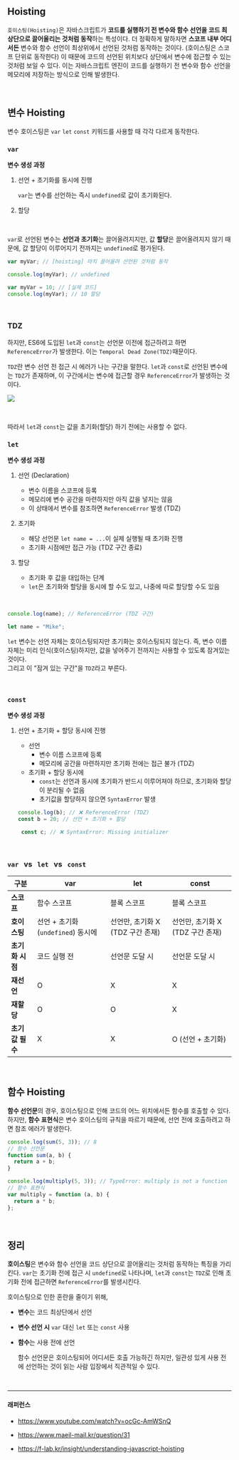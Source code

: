 ## Hoisting

`호이스팅(Hoisting)`은 자바스크립트가 **코드를 실행하기 전 변수와 함수 선언을 코드 최상단으로 끌어올리는 것처럼 동작**하는 특성이다. 더 정확하게 말하자면 **스코프 내부 어디서든** 변수와 함수 선언이 최상위에서 선언된 것처럼 동작하는 것이다. (호이스팅은 스코프 단위로 동작한다) 이 때문에 코드의 선언된 위치보다 상단에서 변수에 접근할 수 있는 것처럼 보일 수 있다. 이는 자바스크립트 엔진이 코드를 실행하기 전 변수와 함수 선언을 메모리에 저장하는 방식으로 인해 발생한다.

<br>

## 변수 Hoisting

변수 호이스팅은 `var` `let` `const` 키워드를 사용할 때 각각 다르게 동작한다.

### `var`

**변수 생성 과정**

1. 선언 + 초기화를 동시에 진행

   `var`는 변수를 선언하는 즉시 `undefined`로 값이 초기화된다.

2. 할당

<br>

`var`로 선언된 변수는 **선언과 초기화**는 끌어올려지지만, 값 **할당**은 끌어올려지지 않기 때문에, 값 할당이 이루어지기 전까지는 `undefined`로 평가된다.

```js
var myVar; // [hoisting] 마치 끌어올려 선언된 것처럼 동작

console.log(myVar); // undefined

var myVar = 10; // [실제 코드]
console.log(myVar); // 10 할당
```

<br>

### TDZ

하지만, ES6에 도입된 `let`과 `const`는 선언문 이전에 접근하려고 하면 `ReferenceError`가 발생한다.
이는 `Temporal Dead Zone(TDZ)`때문이다.

`TDZ`란 변수 선언 전 접근 시 에러가 나는 구간을 말한다. `let`과 `const`로 선언된 변수에는 `TDZ`가 존재하며, 이 구간에서는 변수에 접근할 경우 `ReferenceError`가 발생하는 것이다.

![](https://velog.velcdn.com/images/vlmbuyd/post/33a8b1cb-9bb6-4a39-a95b-fc9d6774e5fd/image.png)

<br>

따라서 `let`과 `const`는 값을 초기화(할당) 하기 전에는 사용할 수 없다.

### `let`

**변수 생성 과정**

1. 선언 (Declaration)

   - 변수 이름을 스코프에 등록
   - 메모리에 변수 공간을 마련하지만 아직 값을 넣지는 않음
   - 이 상태에서 변수를 참조하면 `ReferenceError` 발생 (TDZ)

2. 초기화
   - 해당 선언문 `let name = ...`이 실제 실행될 때 초기화 진행
   - 초기화 시점에만 접근 가능 (TDZ 구간 종료)
3. 할당
   - 초기화 후 값을 대입하는 단계
   - `let`은 초기화와 할당을 동시에 할 수도 있고, 나중에 따로 할당할 수도 있음

<br>

```js
console.log(name); // ReferenceError (TDZ 구간)

let name = "Mike";
```

`let` 변수는 선언 자체는 호이스팅되지만 초기화는 호이스팅되지 않는다. 즉, 변수 이름 자체는 미리 인식(호이스팅)하지만, 값을 넣어주기 전까지는 사용할 수 있도록 잠겨있는 것이다. <br>
그리고 이 "잠겨 있는 구간"을 `TDZ`라고 부른다.

<br>

### `const`

**변수 생성 과정**

1. 선언 + 초기화 + 할당 동시에 진행

   - 선언
     - 변수 이름 스코프에 등록
     - 메모리에 공간을 마련하지만 초기화 전에는 접근 불가 (TDZ)
   - 초기화 + 할당 동시에
     - `const`는 선언과 동시에 초기화가 반드시 이루어져야 하므로, 초기화와 할당이 분리될 수 없음
     - 초기값을 할당하지 않으면 `SyntaxError` 발생

   ```js
   console.log(b); // ❌ ReferenceError (TDZ)
   const b = 20; // 선언 + 초기화 + 할당
   ```

   ```js
    const c; // ❌ SyntaxError: Missing initializer
   ```

<br>

### `var` &nbsp; vs &nbsp; `let` &nbsp; vs &nbsp; `const`

| 구분            | var                               | let                              | const                            |
| --------------- | --------------------------------- | -------------------------------- | -------------------------------- |
| **스코프**      | 함수 스코프                       | 블록 스코프                      | 블록 스코프                      |
| **호이스팅**    | 선언 + 초기화(`undefined`) 동시에 | 선언만, 초기화 X (TDZ 구간 존재) | 선언만, 초기화 X (TDZ 구간 존재) |
| **초기화 시점** | 코드 실행 전                      | 선언문 도달 시                   | 선언문 도달 시                   |
| **재선언**      | O                                 | X                                | X                                |
| **재할당**      | O                                 | O                                | X                                |
| **초기값 필수** | X                                 | X                                | O (선언 + 초기화)                |

<br>

## 함수 Hoisting

**함수 선언문**의 경우, 호이스팅으로 인해 코드의 어느 위치에서든 함수를 호출할 수 있다. <br>
하지만, **함수 표현식**은 변수 호이스팅의 규칙을 따르기 때문에, 선언 전에 호출하려고 하면 참조 에러가 발생한다.

```js
console.log(sum(5, 3)); // 8
// 함수 선언문
function sum(a, b) {
  return a + b;
}

console.log(multiply(5, 3)); // TypeError: multiply is not a function
// 함수 표현식
var multiply = function (a, b) {
  return a * b;
};
```

<br>

## 정리

**호이스팅**은 변수와 함수 선언을 코드 상단으로 끌어올리는 것처럼 동작하는 특징을 가리킨다. `var`는 초기화 전에 접근 시 `undefined`로 나타나며, `let`과 `const`는 `TDZ`로 인해 초기화 전에 접근하면 `ReferenceError`를 발생시킨다.

호이스팅으로 인한 혼란을 줄이기 위해,

- **변수**는 코드 최상단에서 선언

- **변수 선언 시** `var` 대신 `let` 또는 `const` 사용

- **함수**는 사용 전에 선언

  함수 선언문은 호이스팅되어 어디서든 호출 가능하긴 하지만, 일관성 있게 사용 전에 선언하는 것이 읽는 사람 입장에서 직관적일 수 있다.

<br>

---

#### 래퍼런스

- https://www.youtube.com/watch?v=ocGc-AmWSnQ

- https://www.maeil-mail.kr/question/31

- https://f-lab.kr/insight/understanding-javascript-hoisting
